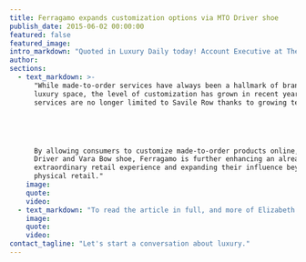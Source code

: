 ```yaml
---
title: Ferragamo expands customization options via MTO Driver shoe
publish_date: 2015-06-02 00:00:00
featured: false
featured_image:
intro_markdown: "Quoted in Luxury Daily today! Account Executive at The O Group, Elizabeth Weinstein, offers her take on Salvatore Ferragamo’s new customization program for its men's Driving shoe.​"
author:
sections:
  - text_markdown: >-
      "While made-to-order services have always been a hallmark of brands in the
      luxury space, the level of customization has grown in recent years, bespoke
      services are no longer limited to Savile Row thanks to growing technology.





      By allowing consumers to customize made-to-order products online, like the
      Driver and Vara Bow shoe, Ferragamo is further enhancing an already
      extraordinary retail experience and expanding their influence beyond
      physical retail."​
    image:
    quote:
    video:
  - text_markdown: "To read the article in full, and more of Elizabeth's commentary, please visit Luxury Daily, \"[Ferragamo expands customization options via MTO Driver shoe](http://www.luxurydaily.com/ferragamo-expands-customization-options-with-mto-driver-shoe/)\"​"
    image:
    quote:
    video:
contact_tagline: "Let's start a conversation about luxury."
---
```



